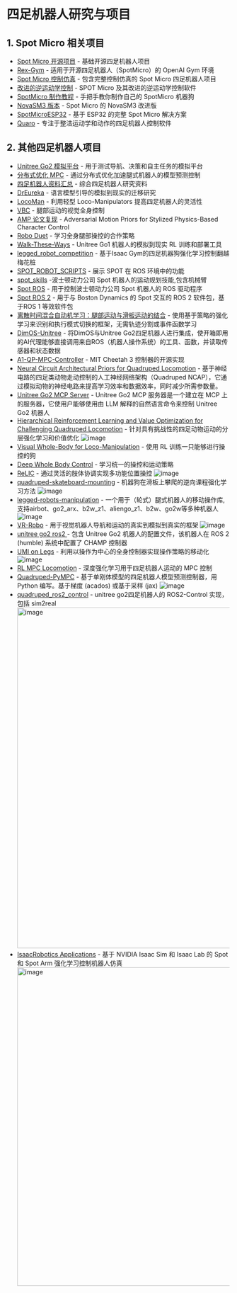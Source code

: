 # 四足机器人研究与项目

## 1. Spot Micro 相关项目

- [Spot Micro 开源项目](https://gitlab.com/public-open-source/spotmicroai) - 基础开源四足机器人项目
- [Rex-Gym](https://github.com/nicrusso7/rex-gym) - 适用于开源四足机器人（SpotMicro）的 OpenAI Gym 环境
- [Spot Micro 控制仿真](https://github.com/mike4192/spotMicro) - 包含完整控制仿真的 Spot Micro 四足机器人项目
- [改进的逆运动学控制](https://www.youtube.com/watch?v=oqUjJDkn_ZA) - SPOT Micro 及其改进的逆运动学控制软件
- [SpotMicro 制作教程](https://www.bilibili.com/video/BV1Na411A73R) - 手把手教你制作自己的 SpotMicro 机器狗
- [NovaSM3 版本](https://novaspotmicro.com/parts-list.html) - Spot Micro 的 NovaSM3 改进版
- [SpotMicroESP32](https://www.instructables.com/Quadruped-Robot-Alpha-ESP32-Based-Spot-Micro-Robot/) - 基于 ESP32 的完整 Spot Micro 解决方案
- [Quaro](https://github.com/ThomasSchnapka/quaro) - 专注于整洁运动学和动作的四足机器人控制软件

## 2. 其他四足机器人项目

- [Unitree Go2 模拟平台](https://github.com/Zhefan-Xu/isaac-go2-ros2) - 用于测试导航、决策和自主任务的模拟平台
- [分布式优化 MPC](https://sites.google.com/view/dwmpc/home) - 通过分布式优化加速腿式机器人的模型预测控制
- [四足机器人资料汇总](https://github.com/curieuxjy/Awesome_Quadrupedal_Robots) - 综合四足机器人研究资料
- [DrEureka](https://eureka-research.github.io/dr-eureka/) - 语言模型引导的模拟到现实的迁移研究
- [LocoMan](https://github.com/linchangyi1/LocoMan.git) - 利用轻型 Loco-Manipulators 提高四足机器人的灵活性
- [VBC](https://wholebody-b1.github.io/) - 腿部运动的视觉全身控制
- [AMP 论文复现](https://github.com/SZU-AdvTech-2023/055-AMP-Adversarial-Motion-Priors-for-Stylized-Physics-Based-Character-Control.git) - Adversarial Motion Priors for Stylized Physics-Based Character Control
- [Robo Duet](https://locomanip-duet.github.io/) - 学习全身腿部操控的合作策略
- [Walk-These-Ways](https://github.com/Improbable-AI/walk-these-ways.git) - Unitree Go1 机器人的模拟到现实 RL 训练和部署工具
- [legged_robot_competition](https://github.com/jindadu00/legged_robot_competition.git) - 基于Isaac Gym的四足机器狗强化学习控制翻越梅花桩
- [SPOT_ROBOT_SCRIPTS](https://github.com/AswinKumar1/SPOT_ROBOT.git) - 展示 SPOT 在 ROS 环境中的功能
- [spot_skills](https://github.com/Benned-H/spot_skills.git) -波士顿动力公司 Spot 机器人的运动规划技能,包含机械臂
- [Spot ROS](https://github.com/heuristicus/spot_ros.git) - 用于控制波士顿动力公司 Spot 机器人的 ROS 驱动程序
- [Spot ROS 2](https://github.com/bdaiinstitute/spot_ros2.git) - 用于与 Boston Dynamics 的 Spot 交互的 ROS 2 软件包，基于ROS 1 等效软件包
- [离散时间混合自动机学习：腿部运动与滑板运动的结合](https://umich-curly.github.io/DHAL/) - 使用基于策略的强化学习来识别和执行模式切换的框架，无需轨迹分割或事件函数学习
- [DimOS-Unitree](https://github.com/dimensionalOS/dimos-unitree.git) - 将DimOS与Unitree Go2四足机器人进行集成，使开箱即用的AI代理能够直接调用来自ROS（机器人操作系统）的工具、函数，并读取传感器和状态数据
- [A1-QP-MPC-Controller](https://github.com/ShuoYangRobotics/A1-QP-MPC-Controller.git) - MIT Cheetah 3 控制器的开源实现
- [Neural Circuit Architectural Priors for Quadruped Locomotion](https://ncap-quadruped.github.io/) - 基于神经电路的四足类动物走动控制的人工神经网络架构（Quadruped NCAP），它通过模拟动物的神经电路来提高学习效率和数据效率，同时减少所需参数量。
- [Unitree Go2 MCP Server](https://github.com/lpigeon/unitree-go2-mcp-server.git) - Unitree Go2 MCP 服务器是一个建立在 MCP 上的服务器，它使用户能够使用由 LLM 解释的自然语言命令来控制 Unitree Go2 机器人
- [Hierarchical Reinforcement Learning and Value Optimization for Challenging Quadruped Locomotion](https://github.com/jmcoholich/isaacgym.git) - 针对具有挑战性的四足动物运动的分层强化学习和价值优化
  ![image](https://github.com/user-attachments/assets/da97bb05-7794-431b-8bc6-14d3bc43285c)
- [Visual Whole-Body for Loco-Manipulation](https://github.com/Ericonaldo/visual_wholebody.git) - 使用 RL 训练一只能够进行操控的狗
- [Deep Whole Body Control](https://manipulation-locomotion.github.io/) - 学习统一的操控和运动策略
- [ReLIC](https://relic-locoman.rai-inst.com/) - 通过灵活的肢体协调实现多功能位置操控
  ![image](https://github.com/user-attachments/assets/6e690de6-eeb3-4642-89a5-2c77fee95d6f)
- [quadruped-skateboard-mounting](https://github.com/dancher00/quadruped-skateboard-mounting.git) - 机器狗在滑板上攀爬的逆向课程强化学习方法
  ![image](https://github.com/user-attachments/assets/70e2fb34-f398-4208-9271-616178df07f2)
- [legged-robots-manipulation](https://github.com/aCodeDog/legged-robots-manipulation.git) - 一个用于（轮式）腿式机器人的移动操作库,支持airbot、go2_arx、b2w_z1、aliengo_z1、b2w、go2w等多种机器人
  ![image](https://github.com/user-attachments/assets/e376fc6c-704e-428c-a8e4-aff560a64f18)
- [VR-Robo](https://vr-robo.github.io/) - 用于视觉机器人导航和运动的真实到模拟到真实的框架
  ![image](https://github.com/user-attachments/assets/76518a5e-bf5b-4f77-b618-77459c2b633a)
- [unitree go2 ros2 ](https://github.com/anujjain-dev/unitree-go2-ros2.git) - 包含 Unitree Go2 机器人的配置文件，该机器人在 ROS 2 (humble) 系统中配置了 CHAMP 控制器
- [UMI on Legs](https://github.com/real-stanford/umi-on-legs.git) - 利用以操作为中心的全身控制器实现操作策略的移动化
  ![image](https://github.com/user-attachments/assets/0e9cf653-5c2a-49cf-996e-d9ab119e2700)
- [RL MPC Locomotion](https://github.com/silvery107/rl-mpc-locomotion.git) - 深度强化学习用于四足机器人运动的 MPC 控制
- [Quadruped-PyMPC](https://github.com/iit-DLSLab/Quadruped-PyMPC.git) - 基于单刚体模型的四足机器人模型预测控制器，用 Python 编写。基于梯度 (acados) 或基于采样 (jax)
  ![image](https://github.com/user-attachments/assets/b4874d4c-3c10-42e1-b26d-8d73e5ce045d)
- [quadruped_ros2_control](https://github.com/legubiao/quadruped_ros2_control.git) - unitree go2四足机器人的 ROS2-Control 实现，包括 sim2real
  <img width="1759" height="770" alt="image" src="https://github.com/user-attachments/assets/944dbebb-d9c3-4d4e-8f8e-181d6c3eaefa" />
- [IsaacRobotics Applications](https://github.com/mschweig/IsaacRobotics.git) - 基于 NVIDIA Isaac Sim 和 Isaac Lab 的 Spot 和 Spot Arm 强化学习控制机器人仿真
  <img width="1280" height="720" alt="image" src="https://github.com/user-attachments/assets/809db467-c19d-4448-992e-bce4b881b795" />


